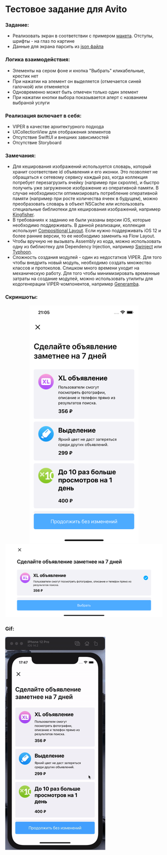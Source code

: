 
# Тестовое задание для Avito

### Задание:
- Реализовать экран в соответствии с примером [макета](https://github.com/avito-tech/internship/blob/main/screen.png). Отступы, шрифты - на глаз по картине
- Данные для экрана парсить из [json файла](https://github.com/avito-tech/internship/blob/main/result.json)

### Логика взаимодействия:
- Элементы на сером фоне и кнопка "Выбрать" кликабельные, крестик нет
- При нажатии на элемент он выделяется (отмечается синей галочкой) или отменяется
- Одновременно может быть отмечен только один элемент
- При нажатии кнопки выбора показывается алерт с названием выбраной услуги

### Реализация включает в себя:
+ VIPER в качестве архитектурного подхода
+ UICollectionView для отображения элементов 
+ Отсутствие SwiftUI и внешних зависимостей 
+ Отсутствие Storyboard

###  Замечания:
+ Для кеширования изображений используется словарь, который хранит соответствие id объявления и его иконки. Это позволяет не обращаться к сетевому сервису каждый раз, когда коллекция потребует перезагрузить ячейку (например при скролле), и быстро получить уже загруженное изображение из оперативной памяти. В случае необходимости оптимизировать потребление оперативной памяти (например при росте количества ячеек в будущем), можно преобразовать словарь в объект NSCache или использовать специальные библиотеки для кеширования изображений, например [Kingfisher](https://github.com/onevcat/Kingfisher).
+ В требованиях к заданию не были указаны версии iOS, которые необходимо поддерживать. В данной реализации, коллекция использует [Compositional Layout](https://developer.apple.com/documentation/uikit/uicollectionviewcompositionallayout). Если нужно поддерживать iOS 12 и более ранние версии, то ее необходимо заменить на Flow Layout. 
+ Чтобы вручную не вызывать Assembly из кода, можно использовать одну из библиотеку для Dependency Injection, например [Swinject](https://github.com/Swinject/Swinject) или [Typhoon](https://github.com/appsquickly/Typhoon).
+ Сложность создания модулей - один из недостатков VIPER. Для того чтобы внедрить новый модуль, необходимо создать множество классов и протоколов. Слишком много времени уходит на механическую работу. Для того чтобы минимизировать временные затраты на создание модулей, можно использовать утилиты для кодогенерации VIPER-компонентов, например [Generamba](https://github.com/rambler-digital-solutions/Generamba).

### Скриншоты:
<p align="center">
  <img src = "https://github.com/MalyshevMaksim/Avito-Intership/blob/main/Screenshots/1.png" width="350"/>
  <img src = "https://github.com/MalyshevMaksim/Avito-Intership/blob/main/Screenshots/2.png" heigh="350"/>
</p>

### Gif:
![me](https://github.com/MalyshevMaksim/Avito-Intership/blob/main/Screenshots/avito-tech.gif)
